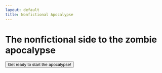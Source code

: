 ```yaml
---
layout: default
title: Nonfictional Apocalypse
---
```


# The nonfictional side to the zombie apocalypse

<button class="start-button">Get ready to start the apocalypse!</button>